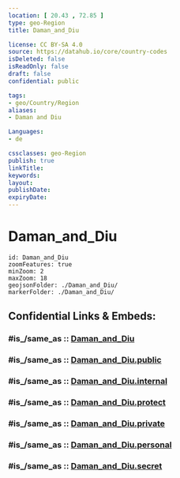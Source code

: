 ```yaml
---
location: [ 20.43 , 72.85 ] 
type: geo-Region
title: Daman_and_Diu

license: CC BY-SA 4.0
source: https://datahub.io/core/country-codes
isDeleted: false
isReadOnly: false
draft: false
confidential: public

tags:
- geo/Country/Region
aliases:
- Daman and Diu

Languages:
- de

cssclasses: geo-Region
publish: true
linkTitle: 
keywords: 
layout: 
publishDate: 
expiryDate: 
---
```


# Daman_and_Diu

```leaflet
id: Daman_and_Diu
zoomFeatures: true 
minZoom: 2 
maxZoom: 18
geojsonFolder: ./Daman_and_Diu/
markerFolder: ./Daman_and_Diu/
```


## Confidential Links & Embeds: 

### #is_/same_as :: [Daman_and_Diu](/_Standards/Earth/Continent/Asia/Asia~South/India/States~India/Daman_and_Diu.md) 

### #is_/same_as :: [Daman_and_Diu.public](/_public/Earth/Continent/Asia/Asia~South/India/States~India/Daman_and_Diu.public.md) 

### #is_/same_as :: [Daman_and_Diu.internal](/_internal/Earth/Continent/Asia/Asia~South/India/States~India/Daman_and_Diu.internal.md) 

### #is_/same_as :: [Daman_and_Diu.protect](/_protect/Earth/Continent/Asia/Asia~South/India/States~India/Daman_and_Diu.protect.md) 

### #is_/same_as :: [Daman_and_Diu.private](/_private/Earth/Continent/Asia/Asia~South/India/States~India/Daman_and_Diu.private.md) 

### #is_/same_as :: [Daman_and_Diu.personal](/_personal/Earth/Continent/Asia/Asia~South/India/States~India/Daman_and_Diu.personal.md) 

### #is_/same_as :: [Daman_and_Diu.secret](/_secret/Earth/Continent/Asia/Asia~South/India/States~India/Daman_and_Diu.secret.md)


